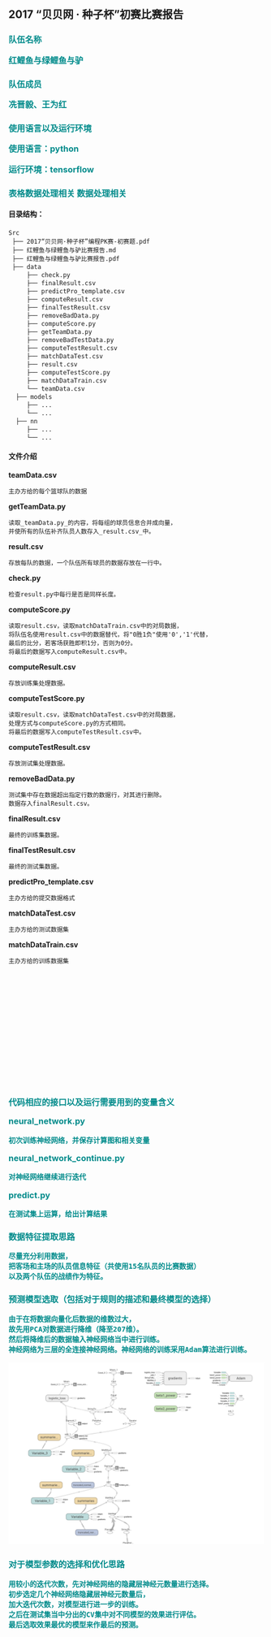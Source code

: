 ## 2017 “贝贝网 · 种子杯”初赛比赛报告

<h3 style="color:darkcyan"> 队伍名称

红鲤鱼与绿鲤鱼与驴

<h3 style="color:darkcyan"> 队伍成员

冼晋毅、王为红

<h3 style="color:darkcyan"> 使用语言以及运行环境

使用语言：python

运行环境：tensorflow


<h3 style="color:darkcyan"> 表格数据处理相关
数据处理相关

#### 目录结构：

    Src
     ├── 2017“贝贝网·种子杯”编程PK赛-初赛题.pdf
     ├── 红鲤鱼与绿鲤鱼与驴比赛报告.md
     ├── 红鲤鱼与绿鲤鱼与驴比赛报告.pdf
     ├── data
         ├── check.py                
         ├── finalResult.csv         
         ├── predictPro_template.csv
         ├── computeResult.csv       
         ├── finalTestResult.csv     
         ├── removeBadData.py
         ├── computeScore.py         
         ├── getTeamData.py          
         ├── removeBadTestData.py
         ├── computeTestResult.csv   
         ├── matchDataTest.csv       
         ├── result.csv
         ├── computeTestScore.py     
         ├── matchDataTrain.csv      
         └── teamData.csv
      ├── models
         ├── ...
         └── ...
      ├── nn
         ├── ...
         └── ...

#### 文件介绍

__teamData.csv__

    主办方给的每个篮球队的数据

__getTeamData.py__
```
读取_teamData.py_的内容，将每组的球员信息合并成向量，
并使所有的队伍补齐队员人数存入_result.csv_中。
```
__result.csv__

    存放每队的数据，一个队伍所有球员的数据存放在一行中。

__check.py__

    检查result.py中每行是否是同样长度。

__computeScore.py__

    读取result.csv，读取matchDataTrain.csv中的对局数据，
    将队伍名使用result.csv中的数据替代，将"0胜1负"使用'0','1'代替，
    最后的比分，若客场获胜即积1分，否则为0分。
    将最后的数据写入computeResult.csv中。

__computeResult.csv__

    存放训练集处理数据。

__computeTestScore.py__

    读取result.csv，读取matchDataTest.csv中的对局数据，
    处理方式与computeScore.py的方式相同。
    将最后的数据写入computeTestResult.csv中。

__computeTestResult.csv__

    存放测试集处理数据。

__removeBadData.py__

    测试集中存在数据超出指定行数的数据行，对其进行删除。
    数据存入finalResult.csv。

__finalResult.csv__

    最终的训练集数据。

__finalTestResult.csv__

    最终的测试集数据。

__predictPro_template.csv__

    主办方给的提交数据格式

__matchDataTest.csv__

    主办方给的测试数据集

__matchDataTrain.csv__

    主办方给的训练数据集

<br>
<br>
<br>
<br>
<br>
<br>
<br>
<br>
<br>
<br>
<br>
<br>
<br>


<h3 style="color:darkcyan"> 代码相应的接口以及运行需要用到的变量含义

__neural_network.py__

    初次训练神经网络，并保存计算图和相关变量

__neural_network_continue.py__

    对神经网络继续进行迭代

__predict.py__

    在测试集上运算，给出计算结果

<h3 style="color:darkcyan"> 数据特征提取思路

    尽量充分利用数据，
    把客场和主场的队员信息特征（共使用15名队员的比赛数据）
    以及两个队伍的战绩作为特征。

<h3 style="color:darkcyan"> 预测模型选取（包括对于规则的描述和最终模型的选择）

    由于在将数据向量化后数据的维数过大，
    故先用PCA对数据进行降维（降至207维）。
    然后将降维后的数据输入神经网络当中进行训练。
    神经网络为三层的全连接神经网络。神经网络的训练采用Adam算法进行训练。


![flow graph](TensorBoard.png)

<h3 style="color:darkcyan"> 对于模型参数的选择和优化思路

    用较小的迭代次数，先对神经网络的隐藏层神经元数量进行选择。
    初步选定几个神经网络隐藏层神经元数量后，
    加大迭代次数，对模型进行进一步的训练。
    之后在测试集当中分出的CV集中对不同模型的效果进行评估。
    最后选取效果最优的模型来作最后的预测。
